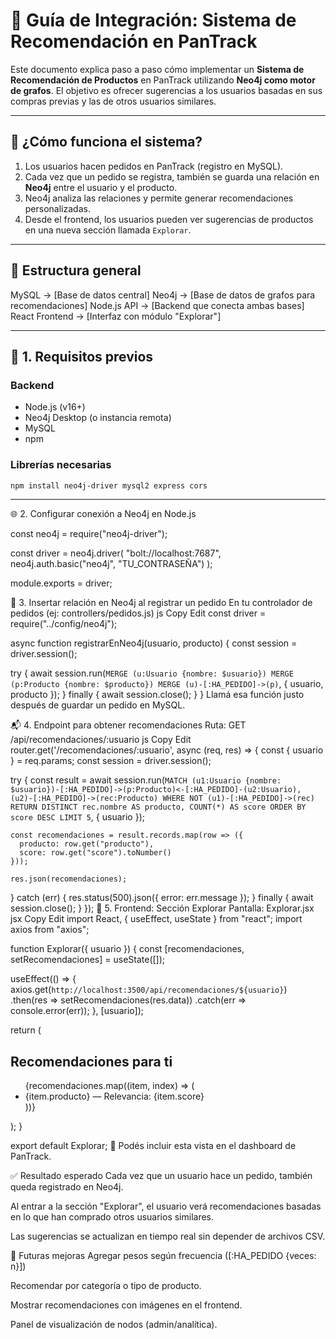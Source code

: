 # 📘 Guía de Integración: Sistema de Recomendación en PanTrack

Este documento explica paso a paso cómo implementar un **Sistema de Recomendación de Productos** en PanTrack utilizando **Neo4j como motor de grafos**. El objetivo es ofrecer sugerencias a los usuarios basadas en sus compras previas y las de otros usuarios similares.

---

## 🧠 ¿Cómo funciona el sistema?

1. Los usuarios hacen pedidos en PanTrack (registro en MySQL).
2. Cada vez que un pedido se registra, también se guarda una relación en **Neo4j** entre el usuario y el producto.
3. Neo4j analiza las relaciones y permite generar recomendaciones personalizadas.
4. Desde el frontend, los usuarios pueden ver sugerencias de productos en una nueva sección llamada `Explorar`.

---

## 🧱 Estructura general

MySQL → [Base de datos central] Neo4j → [Base de datos de grafos para recomendaciones] Node.js API → [Backend que conecta ambas bases] React Frontend → [Interfaz con módulo "Explorar"]


---

## 🔧 1. Requisitos previos

### Backend
- Node.js (v16+)
- Neo4j Desktop (o instancia remota)
- MySQL
- npm

### Librerías necesarias
```bash
npm install neo4j-driver mysql2 express cors
```

---
🌐 2. Configurar conexión a Neo4j en Node.js

const neo4j = require("neo4j-driver");

const driver = neo4j.driver(
  "bolt://localhost:7687",
  neo4j.auth.basic("neo4j", "TU_CONTRASEÑA")
);

module.exports = driver;

🔁 3. Insertar relación en Neo4j al registrar un pedido
En tu controlador de pedidos (ej: controllers/pedidos.js)
js
Copy
Edit
const driver = require("../config/neo4j");

async function registrarEnNeo4j(usuario, producto) {
  const session = driver.session();

  try {
    await session.run(`
      MERGE (u:Usuario {nombre: $usuario})
      MERGE (p:Producto {nombre: $producto})
      MERGE (u)-[:HA_PEDIDO]->(p)
    `, { usuario, producto });
  } finally {
    await session.close();
  }
}
Llamá esa función justo después de guardar un pedido en MySQL.

📬 4. Endpoint para obtener recomendaciones
Ruta: GET /api/recomendaciones/:usuario
js
Copy
Edit
router.get('/recomendaciones/:usuario', async (req, res) => {
  const { usuario } = req.params;
  const session = driver.session();

  try {
    const result = await session.run(`
      MATCH (u1:Usuario {nombre: $usuario})-[:HA_PEDIDO]->(p:Producto)<-[:HA_PEDIDO]-(u2:Usuario),
            (u2)-[:HA_PEDIDO]->(rec:Producto)
      WHERE NOT (u1)-[:HA_PEDIDO]->(rec)
      RETURN DISTINCT rec.nombre AS producto, COUNT(*) AS score
      ORDER BY score DESC
      LIMIT 5
    `, { usuario });

    const recomendaciones = result.records.map(row => ({
      producto: row.get("producto"),
      score: row.get("score").toNumber()
    }));

    res.json(recomendaciones);
  } catch (err) {
    res.status(500).json({ error: err.message });
  } finally {
    await session.close();
  }
});
🎨 5. Frontend: Sección Explorar
Pantalla: Explorar.jsx
jsx
Copy
Edit
import React, { useEffect, useState } from "react";
import axios from "axios";

function Explorar({ usuario }) {
  const [recomendaciones, setRecomendaciones] = useState([]);

  useEffect(() => {
    axios.get(`http://localhost:3500/api/recomendaciones/${usuario}`)
      .then(res => setRecomendaciones(res.data))
      .catch(err => console.error(err));
  }, [usuario]);

  return (
    <div>
      <h2>Recomendaciones para ti</h2>
      <ul>
        {recomendaciones.map((item, index) => (
          <li key={index}>
            {item.producto} — Relevancia: {item.score}
          </li>
        ))}
      </ul>
    </div>
  );
}

export default Explorar;
📌 Podés incluir esta vista en el dashboard de PanTrack.

✅ Resultado esperado
Cada vez que un usuario hace un pedido, también queda registrado en Neo4j.

Al entrar a la sección "Explorar", el usuario verá recomendaciones basadas en lo que han comprado otros usuarios similares.

Las sugerencias se actualizan en tiempo real sin depender de archivos CSV.

🚀 Futuras mejoras
Agregar pesos según frecuencia ([:HA_PEDIDO {veces: n}])

Recomendar por categoría o tipo de producto.

Mostrar recomendaciones con imágenes en el frontend.

Panel de visualización de nodos (admin/analítica).

